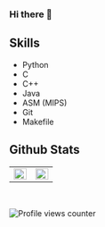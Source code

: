 ### Hi there 👋

## Skills
- Python
- C
- C++
- Java
- ASM (MIPS)
- Git
- Makefile

<!--
**tde-nico/tde-nico** is a ✨ _special_ ✨ repository because its `README.md` (this file) appears on your GitHub profile.

Here are some ideas to get you started:

- 🔭 I’m currently working on ...
- 🌱 I’m currently learning ...
- 👯 I’m looking to collaborate on ...
- 🤔 I’m looking for help with ...
- 💬 Ask me about ...
- 📫 How to reach me: ...
- 😄 Pronouns: ...
- ⚡ Fun fact: ...


-->

## Github Stats
<div align="center">
<table><tr><td valign="top" width="50%">
<img src="https://github-readme-stats.vercel.app/api?username=tde-nico&show_icons=true&count_private=true&hide_border=true" align="left" style="width: 100%"/>
</td><td valign="top" width="50%">
<img src="https://github-readme-stats.vercel.app/api/top-langs/?username=tde-nico&hide_border=true&layout=compact" align="left" style="width: 100%"/>
</td></tr></table>
</div>


<br/>


![Profile views counter](https://komarev.com/ghpvc/?username=tde-nico&&style=flat-square)
